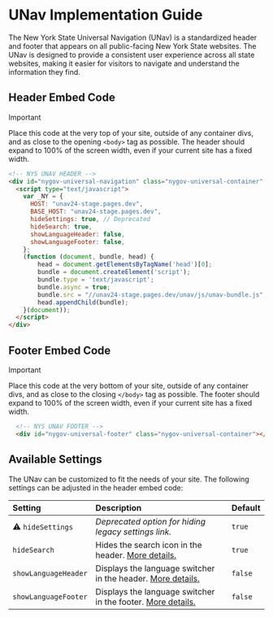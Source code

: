 # UNav Implementation Guide

The New York State Universal Navigation (UNav) is a standardized header and footer that appears on all public-facing New York State websites. The UNav is designed to provide a consistent user experience across all state websites, making it easier for visitors to navigate and understand the information they find.

## Header Embed Code

> [!IMPORTANT]  
> Place this code at the very top of your site, outside of any container divs, and as close to the opening `<body>` tag as possible. The header should expand to 100% of the screen width, even if your current site has a fixed width.

```html
<!-- NYS UNAV HEADER -->	
<div id="nygov-universal-navigation" class="nygov-universal-container" data-iframe="true" data-updated="2024-08-26 12:00">
  <script type="text/javascript">
    var _NY = {
      HOST: "unav24-stage.pages.dev",
      BASE_HOST: "unav24-stage.pages.dev",
      hideSettings: true, // Deprecated
      hideSearch: true,
      showLanguageHeader: false,
      showLanguageFooter: false,
    };
    (function (document, bundle, head) {
        head = document.getElementsByTagName('head')[0];
        bundle = document.createElement('script');
        bundle.type = 'text/javascript';
        bundle.async = true;
        bundle.src = "//unav24-stage.pages.dev/unav/js/unav-bundle.js";
        head.appendChild(bundle);
    }(document));
  </script>
</div>
```

## Footer Embed Code

> [!IMPORTANT]
> Place this code at the very bottom of your site, outside of any container divs, and as close to the closing `</body>` tag as possible. The footer should expand to 100% of the screen width, even if your current site has a fixed width.

```html
  <!-- NYS UNAV FOOTER -->
  <div id="nygov-universal-footer" class="nygov-universal-container"></div>
```

## Available Settings

The UNav can be customized to fit the needs of your site. The following settings can be adjusted in the header embed code:

Setting | Description | Default
:--- | :--- | :---
:warning: `hideSettings` | _Deprecated option for hiding legacy settings link._ | `true`
`hideSearch` | Hides the search icon in the header. [More details.](/notes/search.md) | `true`
`showLanguageHeader` | Displays the language switcher in the header. [More details.](/notes/translate.md) | `false`
`showLanguageFooter` | Displays the language switcher in the footer. [More details.](/notes/translate.md) | `false`
